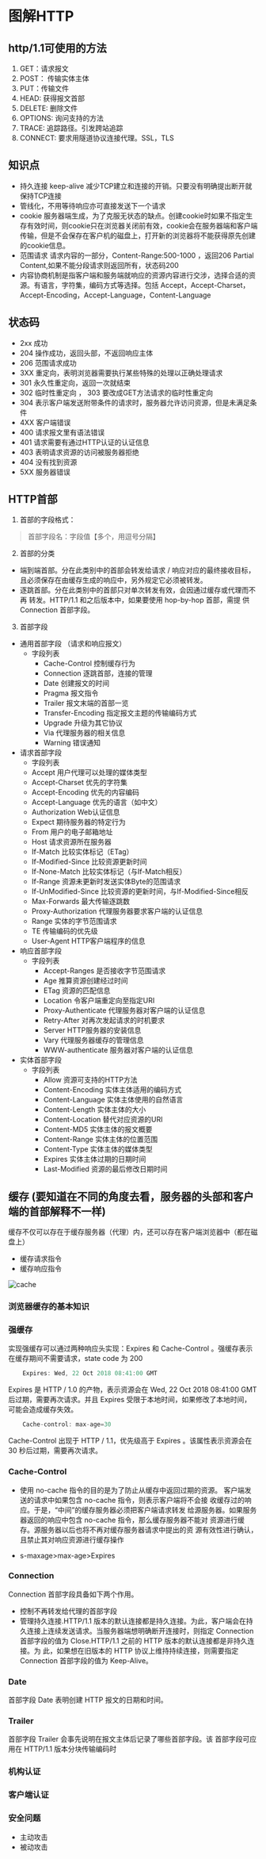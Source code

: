 # 图解HTTP
## http/1.1可使用的方法
1. GET：请求报文
2. POST： 传输实体主体
3. PUT：传输文件
4. HEAD: 获得报文首部
5. DELETE: 删除文件
6. OPTIONS: 询问支持的方法
7. TRACE: 追踪路径。引发跨站追踪
8. CONNECT: 要求用隧道协议连接代理。SSL，TLS

## 知识点
- 持久连接 keep-alive 减少TCP建立和连接的开销。只要没有明确提出断开就保持TCP连接
- 管线化，不用等待响应亦可直接发送下一个请求
- cookie 服务器端生成，为了克服无状态的缺点。创建cookie时如果不指定生存有效时间，则cookie只在浏览器关闭前有效，cookie会在服务器端和客户端传输，但是不会保存在客户机的磁盘上，打开新的浏览器将不能获得原先创建的cookie信息。
- 范围请求 请求内容的一部分，Content-Range:500-1000 ，返回206 Partial Content,如果不能分段请求则返回所有，状态码200
- 内容协商机制是指客户端和服务端就响应的资源内容进行交涉，选择合适的资源。有语言，字符集，编码方式等选择。包括 Accept，Accept-Charset，Accept-Encoding，Accept-Language，Content-Language



## 状态码
- 2xx 成功
- 204 操作成功，返回头部，不返回响应主体
- 206 范围请求成功
- 3XX 重定向，表明浏览器需要执行某些特殊的处理以正确处理请求
- 301 永久性重定向，返回一次就结束
- 302 临时性重定向 ， 303 要改成GET方法请求的临时性重定向
- 304 表示客户端发送附带条件的请求时，服务器允许访问资源，但是未满足条件
- 4XX 客户端错误
- 400 请求报文里有语法错误
- 401 请求需要有通过HTTP认证的认证信息
- 403 表明请求资源的访问被服务器拒绝
- 404 没有找到资源
- 5XX 服务器错误

## HTTP首部
1. 首部的字段格式：
> 首部字段名：字段值【多个，用逗号分隔】

2. 首部的分类

- 端到端首部。分在此类别中的首部会转发给请求 / 响应对应的最终接收目标，且必须保存在由缓存生成的响应中，另外规定它必须被转发。
- 逐跳首部。分在此类别中的首部只对单次转发有效，会因通过缓存或代理而不再 转发。HTTP/1.1 和之后版本中，如果要使用 hop-by-hop 首部，需提 供 Connection 首部字段。

3. 首部字段
- 通用首部字段 （请求和响应报文）
    - 字段列表
        - Cache-Control 控制缓存行为
        - Connection 逐跳首部，连接的管理
        - Date 创建报文的时间
        - Pragma 报文指令
        - Trailer 报文末端的首部一览
        - Transfer-Encoding 指定报文主题的传输编码方式
        - Upgrade 升级为其它协议
        - Via 代理服务器的相关信息
        - Warning 错误通知
 - 请求首部字段
    - 字段列表
    - Accept 用户代理可以处理的媒体类型
    - Accept-Charset 优先的字符集
    - Accept-Encoding 优先的内容编码
    - Accept-Language 优先的语言（如中文）
    - Authorization Web认证信息
    - Expect 期待服务器的特定行为
    - From 用户的电子邮箱地址
    - Host 请求资源所在服务器
    - If-Match 比较实体标记（ETag）
    - If-Modified-Since 比较资源更新时间
    - If-None-Match 比较实体标记（与If-Match相反）
    - If-Range 资源未更新时发送实体Byte的范围请求
    - If-UnModified-Since 比较资源的更新时间，与If-Modified-Since相反
    - Max-Forwards 最大传输逐跳数
    - Proxy-Authorization 代理服务器要求客户端的认证信息
    - Range 实体的字节范围请求
    - TE 传输编码的优先级
    - User-Agent HTTP客户端程序的信息
- 响应首部字段
    - 字段列表
        - Accept-Ranges 是否接收字节范围请求
        - Age 推算资源创建经过时间
        - ETag 资源的匹配信息
        - Location 令客户端重定向至指定URI
        - Proxy-Authenticate 代理服务器对客户端的认证信息
        - Retry-After 对再次发起请求的时机要求
        - Server HTTP服务器的安装信息
        - Vary 代理服务器缓存的管理信息
        - WWW-authenticate 服务器对客户端的认证信息
- 实体首部字段
    - 字段列表
        - Allow 资源可支持的HTTP方法
        - Content-Encoding 实体主体适用的编码方式
        - Content-Language 实体主体使用的自然语言
        - Content-Length 实体主体的大小
        - Content-Location 替代对应资源的URI
        - Content-MD5 实体主体的报文概要
        - Content-Range 实体主体的位置范围
        - Content-Type 实体主体的媒体类型
        - Expires 实体主体过期的日期时间
        - Last-Modified 资源的最后修改日期时间
## 缓存 (要知道在不同的角度去看，服务器的头部和客户端的首部解释不一样)
缓存不仅可以存在于缓存服务器（代理）内，还可以存在客户端浏览器中（都在磁盘上）

- 缓存请求指令
- 缓存响应指令

![cache](http://m.qpic.cn/psb?/V13Sdu2D3uI4IT/1pUPTmTidI4XawZHq*9*6MtIAz23G64FiZaODU8s7tY!/b/dDABAAAAAAAA&bo=lQNgAwAAAAADB9c!&rf=viewer_4)

### 浏览器缓存的基本知识


### 强缓存

实现强缓存可以通过两种响应头实现：Expires 和 Cache-Control 。强缓存表示在缓存期间不需要请求，state code 为 200

```js
    Expires: Wed, 22 Oct 2018 08:41:00 GMT
```

Expires 是 HTTP / 1.0 的产物，表示资源会在 Wed, 22 Oct 2018 08:41:00 GMT 后过期，需要再次请求。并且 Expires 受限于本地时间，如果修改了本地时间，可能会造成缓存失效。

```js
    Cache-control: max-age=30
```
Cache-Control 出现于 HTTP / 1.1，优先级高于 Expires 。该属性表示资源会在 30 秒后过期，需要再次请求。


### Cache-Control
- 使用 no-cache 指令的目的是为了防止从缓存中返回过期的资源。 客户端发送的请求中如果包含 no-cache 指令，则表示客户端将不会接 收缓存过的响应。于是，“中间”的缓存服务器必须把客户端请求转发 给源服务器。如果服务器返回的响应中包含 no-cache 指令，那么缓存服务器不能对 资源进行缓存。源服务器以后也将不再对缓存服务器请求中提出的资 源有效性进行确认，且禁止其对响应资源进行缓存操作

- s-maxage>max-age>Expires

### Connection

Connection 首部字段具备如下两个作用。
- 控制不再转发给代理的首部字段
- 管理持久连接.HTTP/1.1 版本的默认连接都是持久连接。为此，客户端会在持 久连接上连续发送请求。当服务器端想明确断开连接时，则指定 Connection 首部字段的值为 Close.HTTP/1.1 之前的 HTTP 版本的默认连接都是非持久连接。为 此，如果想在旧版本的 HTTP 协议上维持持续连接，则需要指定 Connection 首部字段的值为 Keep-Alive。

### Date

首部字段 Date 表明创建 HTTP 报文的日期和时间。

###  Trailer
首部字段 Trailer 会事先说明在报文主体后记录了哪些首部字段。该 首部字段可应用在 HTTP/1.1 版本分块传输编码时


### 机构认证
### 客户端认证
### 安全问题
- 主动攻击
- 被动攻击
